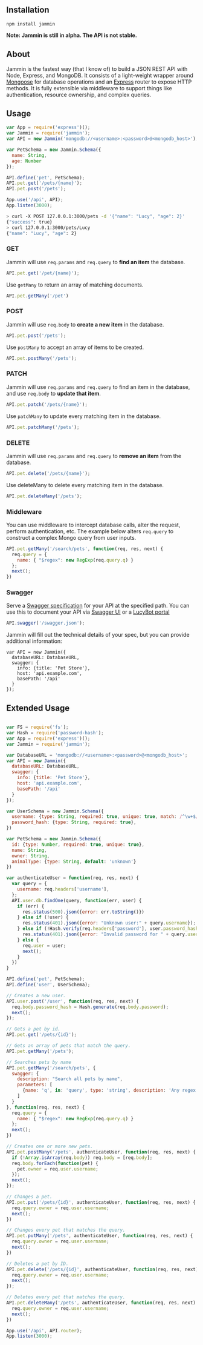 ## Installation
```npm install jammin```

**Note: Jammin is still in alpha. The API is not stable.**

## About
Jammin is the fastest way (that I know of) to build a JSON REST API with Node, Express, and MongoDB. It consists of a light-weight wrapper around [Mongoose](http://mongoosejs.com/) for database operations and an [Express](http://expressjs.com/) router to expose HTTP methods. It is fully extensible via middleware to support things like authentication, resource ownership, and complex queries.

## Usage

```js
var App = require('express')();
var Jammin = require('jammin');
var API = new Jammin('mongodb://<username>:<password>@<mongodb_host>');

var PetSchema = new Jammin.Schema({
  name: String,
  age: Number
});

API.define('pet', PetSchema);
API.pet.get('/pets/{name}');
API.pet.post('/pets');

App.use('/api', API);
App.listen(3000);
```

```bash
> curl -X POST 127.0.0.1:3000/pets -d '{"name": "Lucy", "age": 2}'
{"success": true}
> curl 127.0.0.1:3000/pets/Lucy
{"name": "Lucy", "age": 2}
```

### GET
Jammin will use ```req.params``` and ```req.query``` to **find an item** the database.
```js
API.pet.get('/pet/{name}');
```
Use ```getMany``` to return an array of matching documents.
```js
API.pet.getMany('/pet')
```

### POST
Jammin will use ```req.body``` to **create a new item** in the database.
```js
API.pet.post('/pets');
```
Use ```postMany``` to accept an array of items to be created.
```js
API.pet.postMany('/pets');
```

### PATCH
Jammin will use ```req.params``` and ```req.query``` to find an item in the database, and use ```req.body``` to **update that item**.
```js
API.pet.patch('/pets/{name}');
```
Use ```patchMany``` to update every matching item in the database.
```js
API.pet.patchMany('/pets');
```

### DELETE
Jammin will use ```req.params``` and ```req.query``` to **remove an item** from the database.
```js
API.pet.delete('/pets/{name}');
```
Use deleteMany to delete every matching item in the database.
```js
API.pet.deleteMany('/pets');
```

### Middleware
You can use middleware to intercept database calls, alter the request, perform authentication, etc.
The example below alters ```req.query``` to construct a complex Mongo query from user inputs.
```js
API.pet.getMany('/search/pets', function(req, res, next) {
  req.query = {
    name: { "$regex": new RegExp(req.query.q) }
  };
  next();
})
```

### Swagger
Serve a [Swagger specification](http://swagger.io) for your API at the specified path. You can use this to document your API via [Swagger UI](https://github.com/swagger-api/swagger-ui) or a [LucyBot portal](https://lucybot.com)
```js
API.swagger('/swagger.json');
```
Jammin will fill out the technical details of your spec, but you can provide additional information:
```
var API = new Jammin({
  databaseURL: DatabaseURL,
  swagger: {
    info: {title: 'Pet Store'},
    host: 'api.example.com',
    basePath: '/api'
  }
});
```

## Extended Usage

```js

var FS = require('fs');
var Hash = require('password-hash');
var App = require('express')();
var Jammin = require('jammin');

var DatabaseURL = 'mongodb://<username>:<password>@<mongodb_host>';
var API = new Jammin({
  databaseURL: DatabaseURL,
  swagger: {
    info: {title: 'Pet Store'},
    host: 'api.example.com',
    basePath: '/api'
  }
});

var UserSchema = new Jammin.Schema({
  username: {type: String, required: true, unique: true, match: /^\w+$/},
  password_hash: {type: String, required: true},
})

var PetSchema = new Jammin.Schema({
  id: {type: Number, required: true, unique: true},
  name: String,
  owner: String,
  animalType: {type: String, default: 'unknown'}
})

var authenticateUser = function(req, res, next) {
  var query = {
    username: req.headers['username'],
  };
  API.user.db.findOne(query, function(err, user) {
    if (err) {
      res.status(500).json({error: err.toString()})
    } else if (!user) {
      res.status(401).json({error: "Unknown user:" + query.username});
    } else if (!Hash.verify(req.headers['password'], user.password_hash)) {
      res.status(401).json({error: "Invalid password for " + query.username}) 
    } else {
      req.user = user;
      next();
    }
  }) 
}

API.define('pet', PetSchema);
API.define('user', UserSchema);

// Creates a new user.
API.user.post('/user', function(req, res, next) {
  req.body.password_hash = Hash.generate(req.body.password);
  next();
});

// Gets a pet by id.
API.pet.get('/pets/{id}');

// Gets an array of pets that match the query.
API.pet.getMany('/pets');

// Searches pets by name
API.pet.getMany('/search/pets', {
  swagger: {
    description: "Search all pets by name",
    parameters: [
      {name: 'q', in: 'query', type: 'string', description: 'Any regex'}
    ]
  }
}, function(req, res, next) {
  req.query = {
    name: { "$regex": new RegExp(req.query.q) }
  };
  next();
})

// Creates one or more new pets.
API.pet.postMany('/pets', authenticateUser, function(req, res, next) {
  if (!Array.isArray(req.body)) req.body = [req.body];
  req.body.forEach(function(pet) {
    pet.owner = req.user.username;
  });
  next();
});

// Changes a pet.
API.pet.put('/pets/{id}', authenticateUser, function(req, res, next) {
  req.query.owner = req.user.username;
  next();
})

// Changes every pet that matches the query.
API.pet.putMany('/pets', authenticateUser, function(req, res, next) {
  req.query.owner = req.user.username;
  next();
})

// Deletes a pet by ID.
API.pet.delete('/pets/{id}', authenticateUser, function(req, res, next) {
  req.query.owner = req.user.username;
  next();
});

// Deletes every pet that matches the query.
API.pet.deleteMany('/pets', authenticateUser, function(req, res, next) {
  req.query.owner = req.user.username;
  next();
})

App.use('/api', API.router);
App.listen(3000);

```
